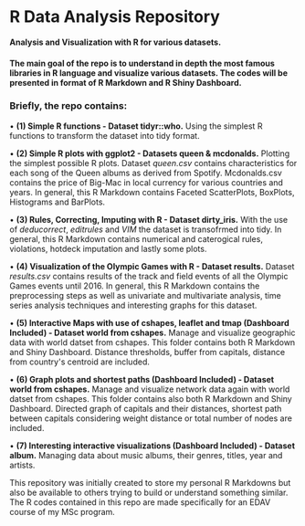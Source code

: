 # R Data Analysis Repository
**Analysis and Visualization with R for various datasets.**

#### The main goal of the repo is to understand in depth the most famous libraries in R language and visualize various datasets. The codes will be presented in format of R Markdown and R Shiny Dashboard.

### Briefly, the repo contains:

  • **(1) Simple R functions - Dataset tidyr::who.** Using the simplest R functions to transform the dataset into tidy format.
  
  • **(2) Simple R plots with ggplot2 - Datasets queen & mcdonalds.** Plotting the simplest possible R plots. Dataset _queen.csv_ contains characteristics for each song of the Queen albums as derived from Spotify. Mcdonalds.csv contains the price of Big-Mac in local currency for various countries and years. In general, this R Markdown contains Faceted ScatterPlots, BoxPlots, Histograms and BarPlots.
  
  • **(3) Rules, Correcting, Imputing with R - Dataset dirty_iris.** With the use of _deducorrect_, _editrules_ and _VIM_ the dataset is transofrmed into tidy. In general, this R Markdown contains numerical and caterogical rules, violations, hotdeck imputation and lastly some plots.
  
  • **(4) Visualization of the Olympic Games with R - Dataset results.** Dataset _results.csv_ contains results of the track and field events of all the Olympic Games events until 2016. In general, this R Markdown contains the preprocessing steps as well as univariate and multivariate analysis, time series analysis techniques and interesting graphs for this dataset.
  
  • **(5) Interactive Maps with use of cshapes, leaflet and tmap (Dashboard Included) - Dataset world from cshapes.** Manage and visualize geographic data with world datset from cshapes. This folder contains both R Markdown and Shiny Dashboard. Distance thresholds, buffer from capitals, distance from country's centroid are included. 
  
  • **(6) Graph plots and shortest paths (Dashboard Included) - Dataset world from cshapes.** Manage and visualize network data again with world datset from cshapes. This folder contains also both R Markdown and Shiny Dashboard. Directed graph of capitals and their distances, shortest path between capitals considering weight distance or total number of nodes are included.
  
  • **(7) Interesting interactive visualizations (Dashboard Included) - Dataset album.** Managing data about music albums, their genres, titles, year and artists.   

This repository was initially created to store my personal R Markdowns but also be available to others trying to build or understand something similar.
The R codes contained in this repo are made specifically for an EDAV course of my MSc program.
